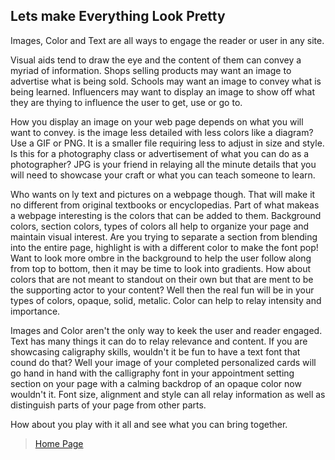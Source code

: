 ## Lets make Everything Look Pretty

Images, Color and Text are all ways to engage the reader or user in any site. 

Visual aids tend to draw the eye and the content of them can convey a myriad of information. Shops selling products may want an image to advertise what is being sold. Schools may want an image to convey what is being learned. Influencers may want to display an image to show off what they are thying to influence the user to get, use or go to. 

How you display an image on your web page depends on what you will want to convey.  is the image less detailed with less colors like a diagram? Use a GIF or PNG.  It is a smaller file requiring less to adjust in size and style. Is this for a photography class or advertisement of what you can do as a photographer? JPG is your friend in relaying all the minute details that you will need to showcase your craft or what you can teach someone to learn. 

Who wants on ly text and pictures on a webpage though.  That will make it no different from original textbooks or encyclopedias. Part of what makeas a webpage interesting is the colors that can be added to them. Background colors, section colors, types of colors all help to organize your page and maintain visual interest.  Are you trying to separate a section from blending into the entire page, highlight is with a different color to make the font pop! Want to look more ombre in the background to help the user follow along from top to bottom, then it may be time to look into gradients.  How about colors that are not meant to standout on their own but that are ment to be the supporting actor to your content? Well then the real fun will be in your types of colors, opaque, solid, metalic.  Color can help to relay intensity and importance.  

Images and Color aren't the only way to keek the user and reader engaged.  Text has many things it can do to relay relevance and content.  If you are showcasing caligraphy skills, wouldn't it be fun to have a text font that cound do that? Well your image of your completed personalized cards will go hand in hand with the calligraphy font in your appointment setting section on your page with a calming backdrop of an opaque color now wouldn't it.  Font size, alignment and style can all relay information as well as distinguish parts of your page from other parts.  

How about you play with it all and see what you can bring together.

> [Home Page](README.md)
